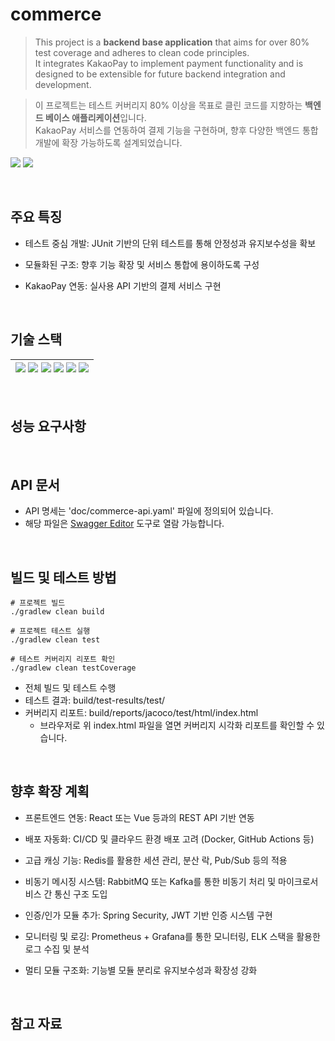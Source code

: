 # commerce
>This project is a **backend base application** that aims for over 80% test coverage and adheres to clean code principles.</br>
It integrates KakaoPay to implement payment functionality and is designed to be extensible for future backend integration and development.

>이 프로젝트는 테스트 커버리지 80% 이상을 목표로 클린 코드를 지향하는 **백엔드 베이스 애플리케이션**입니다.</br>
KakaoPay 서비스를 연동하여 결제 기능을 구현하며, 향후 다양한 백엔드 통합 개발에 확장 가능하도록 설계되었습니다.

<img src="https://img.shields.io/badge/coverage-100%25-blue"> <img src="https://img.shields.io/badge/branches-100%25-green">


</br>

## 주요 특징
- 테스트 중심 개발: JUnit 기반의 단위 테스트를 통해 안정성과 유지보수성을 확보

- 모듈화된 구조: 향후 기능 확장 및 서비스 통합에 용이하도록 구성

- KakaoPay 연동: 실사용 API 기반의 결제 서비스 구현

</br>

## 기술 스택
| <img src="https://img.shields.io/badge/Java_17-007396?style=for-the-badge&logo=java&logoColor=white"> <img src="https://img.shields.io/badge/spring boot_3.4.4-6DB33F?style=for-the-badge&logo=springboot&logoColor=white"> <img src="https://img.shields.io/badge/gradle_8.13-02303A?style=for-the-badge&logo=gradle&logoColor=white"> <img src="https://img.shields.io/badge/mysql_8.0.29-4479A1?style=for-the-badge&logo=mysql&logoColor=white"> <img src="https://img.shields.io/badge/Spring_Data_JPA-6DB33F?style=for-the-badge&logo=spring&logoColor=white"> <img src="https://img.shields.io/badge/JaCoCo_0.8.8-F7941E?style=for-the-badge">
  | :--- | 


</br>

## 성능 요구사항

</br>

## API 문서
- API 명세는 'doc/commerce-api.yaml' 파일에 정의되어 있습니다.
- 해당 파일은 [Swagger Editor](https://editor.swagger.io/) 도구로 열람 가능합니다.

</br>

## 빌드 및 테스트 방법 
```
# 프로젝트 빌드
./gradlew clean build

# 프로젝트 테스트 실행
./gradlew clean test

# 테스트 커버리지 리포트 확인
./gradlew clean testCoverage
```
- 전체 빌드 및 테스트 수행 </br>
- 테스트 결과: build/test-results/test/ </br>
- 커버리지 리포트: build/reports/jacoco/test/html/index.html
  - 브라우저로 위 index.html 파일을 열면 커버리지 시각화 리포트를 확인할 수 있습니다.

</br>

## 향후 확장 계획
- 프론트엔드 연동: React 또는 Vue 등과의 REST API 기반 연동

- 배포 자동화: CI/CD 및 클라우드 환경 배포 고려 (Docker, GitHub Actions 등)

- 고급 캐싱 기능: Redis를 활용한 세션 관리, 분산 락, Pub/Sub 등의 적용

- 비동기 메시징 시스템: RabbitMQ 또는 Kafka를 통한 비동기 처리 및 마이크로서비스 간 통신 구조 도입

- 인증/인가 모듈 추가: Spring Security, JWT 기반 인증 시스템 구현

- 모니터링 및 로깅: Prometheus + Grafana를 통한 모니터링, ELK 스택을 활용한 로그 수집 및 분석

- 멀티 모듈 구조화: 기능별 모듈 분리로 유지보수성과 확장성 강화

</br>

## 참고 자료
